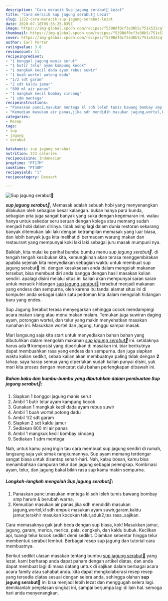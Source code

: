 ```yaml
---
description: "Cara meracik Sup jagung serabut🍲 Lezat"
title: "Cara meracik Sup jagung serabut🍲 Lezat"
slug: 1222-cara-meracik-sup-jagung-serabut-lezat
date: 2020-07-18T05:36:25.839Z
image: https://img-global.cpcdn.com/recipes/f5398df0cf3e30b5/751x532cq70/sup-jagung-serabut🍲-foto-resep-utama.jpg
thumbnail: https://img-global.cpcdn.com/recipes/f5398df0cf3e30b5/751x532cq70/sup-jagung-serabut🍲-foto-resep-utama.jpg
cover: https://img-global.cpcdn.com/recipes/f5398df0cf3e30b5/751x532cq70/sup-jagung-serabut🍲-foto-resep-utama.jpg
author: Earl Porter
ratingvalue: 3.8
reviewcount: 11
recipeingredient:
- "1 bonggol jagung manis serut"
- "1 butir telur ayam kampung kocok"
- "1 mangkuk kecil dada ayam rebus suwir"
- "1 buah wortel potong dadu"
- "1/2 sdt garam"
- "2 sdt kaldu jamur"
- "800 ml air panas"
- "1 mangkuk kecil bombay cincang"
- "1 sdm mentega"
recipeinstructions:
- "Panaskan panci,masukan mentega kl sdh leleh tumis bawang bombay smp harum &amp; berubah warna."
- "Kemudian masukan air panas,jika sdh mendidih masukan jagung,wortel,kl sdh empuk masukan ayam suwir,garam,kaldu jamur,terakhir masukan kocokan telur,aduk2,tes rasa..sajikan."
categories:
- Resep
tags:
- sup
- jagung
- serabut

katakunci: sup jagung serabut 
nutrition: 223 calories
recipecuisine: Indonesian
preptime: "PT17M"
cooktime: "PT38M"
recipeyield: "1"
recipecategory: Dessert

---
```



![Sup jagung serabut🍲](https://img-global.cpcdn.com/recipes/f5398df0cf3e30b5/751x532cq70/sup-jagung-serabut🍲-foto-resep-utama.jpg)

<b><i>sup jagung serabut🍲</i></b>, Memasak adalah sebuah hobi yang menyenangkan dilakukan oleh sebagian besar kalangan. bukan hanya para bunda, sebagian pria juga sangat banyak yang suka dengan kegemaran ini. walau hanya untuk sekedar seru seruan dengan kolega atau memang sudah menjadi hobi dalam dirinya. tidak asing lagi dalam dunia restoran sekarang banyak ditemukan laki laki dengan ketrampilan memasak yang luar biasa, dan lebih banyak juga kita melihat di bermacam warung makan dan restaurant yang mempunyai koki laki laki sebagai juru masak mumpuni nya.

Baiklah, kita mulai ke perihal bumbu bumbu menu <i>sup jagung serabut🍲</i>. di tengah tengah kesibukan kita, kemungkinan akan terasa menggembirakan apabila sejenak kita menyediakan sebagian waktu untuk membuat sup jagung serabut🍲 ini. dengan kesuksesan anda dalam mengolah makanan tersebut, bisa membuat diri anda bangga dengan hasil masakan kalian sendiri. apalagi disini melalui situs ini kalian akan mempunyai saran saran untuk meracik hidangan <u>sup jagung serabut🍲</u> tersebut menjadi makanan yang endess dan sempurna, oleh karena itu tandai alamat situs ini di komputer anda sebagai salah satu pedoman kita dalam mengolah hidangan baru yang endes.

Sup Jagung Serabut terasa menyegarkan sehingga cocok mendampingi acara makan siang atau menu makan malam. Temukan juga suwiran daging ayam, potongan wortel, dan telur yang makin menyehatkan masakan rumahan ini. Masukkan wortel dan jagung, tunggu sampai masak.


Mari langsung saja kita start untuk menyediakan bahan bahan yang dibutuhkan dalam mengolah makanan <u><i>sup jagung serabut🍲</i></u> ini. setidaknya harus ada <b>9</b> komposisi yang diperlukan di masakan ini. biar berikutnya dapat membuahkan rasa yang endess dan sempurna. dan juga siapkan waktu kalian sedikit, sebab kalian akan membuatnya paling tidak dengan <b>2</b> tahap. saya harap semua yang diperlukan sudah kalian punyai disini, yuk mari kita proses dengan mencatat dulu bahan perlengkapan dibawah ini.

<!--inarticleads1-->

##### Bahan baku dan bumbu-bumbu yang dibutuhkan dalam pembuatan Sup jagung serabut🍲:

1. Siapkan 1 bonggol jagung manis serut
1. Ambil 1 butir telur ayam kampung kocok
1. Gunakan 1 mangkuk kecil dada ayam rebus suwir
1. Ambil 1 buah wortel potong dadu
1. Ambil 1/2 sdt garam
1. Siapkan 2 sdt kaldu jamur
1. Sediakan 800 ml air panas
1. Ambil 1 mangkuk kecil bombay cincang
1. Sediakan 1 sdm mentega


Nah, untuk kamu yang ingin tau cara membuat sup jagung sendiri di rumah, langsung saja yuk simak rangkumannya. Sup ayam memang terdengar sangat biasa untuk disantap sehari-hari. Nah, kalau bosan, kamu bisa menambahkan campuran telur dan jagung sebagai pelengkap. Kombinasi ayam, telur, dan jagung bakal bikin rasa sup kamu makin sempurna. 

<!--inarticleads2-->

##### Langkah-langkah mengolah Sup jagung serabut🍲:

1. Panaskan panci,masukan mentega kl sdh leleh tumis bawang bombay smp harum &amp; berubah warna.
1. Kemudian masukan air panas,jika sdh mendidih masukan jagung,wortel,kl sdh empuk masukan ayam suwir,garam,kaldu jamur,terakhir masukan kocokan telur,aduk2,tes rasa..sajikan.


Cara memasaknya gak jauh beda dengan sup biasa, kok! Masukkan jamur, jagung, garam, merica, merica, pala, cengkeh, dan kaldu bubuk. Kecilkan api, tuangi telur kocok sedikit demi sedikit. Diamkan sebentar hingga telur membentuk serabut lembut. Berbagai resep sup jagung dan tutorial cara membuatnya. 

Berikut sedikit ulasan masakan tentang bumbu <u>sup jagung serabut🍲</u> yang lezat. kami berharap anda dapat paham dengan artikel diatas, dan anda dapat membuat lagi di masa datang untuk di sajikan dalam berbagai acara acara family atau sahabat anda. kita dapat mengkolaborasi resep resep yang tersedia diatas sesuai dengan selera anda, sehingga olahan <b>sup jagung serabut🍲</b> ini bisa menjadi lebih lezat dan menggugah selera lagi. demikianlah penjelasan singkat ini, sampai berjumpa lagi di lain hal. semoga hari anda menyenangkan.

